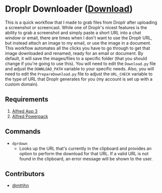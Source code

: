 Droplr Downloader ([Download](https://raw.github.com/mttjhn/alfred-workflows/master/Workflows/DroplrDownloader/DroplrDownloader.alfredworkflow))
=====================

This is a quick workflow that I made to grab files from Droplr after uploading a screenshot or screencast. While one of Droplr's nicest features is the ability to grab a screenshot and simply paste a short URL into a chat window or email, there are times when I don't want to use the Droplr URL, but instead attach an image to my email, or use the image in a document. This workflow automates all the clicks you have to go through to get that image downloaded and renamed, ready for an email or document. By default, it will save the images/files to a specific folder (that you should change if you're going to use this). You will need to edit the `Download.py` file and adjust the `DOWNLOAD_PATH` variable to your specific needs. Also, you will need to edit the `PrepareDownload.py` file to adjust the `URL_CHECK` variable to the type of URL that Droplr generates for you (my account is set up with a custom domain).

## Requirements
1. [Alfred App 3](http://www.alfredapp.com/#download)
1. [Alfred Powerpack](https://buy.alfredapp.com/)

## Commands
- `dprdown`
    * Looks up the URL that's currently in the clipboard and provides an option to perform the download for that URL. If a valid URL is not found in the clipboard, an error message will be shown to the user.

## Contributors
- [@mttjhn](https://github.com/mttjhn)
